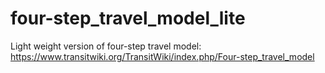 # four-step_travel_model_lite
Light weight version of four-step travel model: https://www.transitwiki.org/TransitWiki/index.php/Four-step_travel_model
